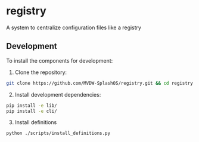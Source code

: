 # registry
A system to centralize configuration files like a registry

## Development

To install the components for development:

1. Clone the repository:
```bash
git clone https://github.com/MVDW-SplashOS/registry.git && cd registry
```

2. Install development dependencies:
```bash
pip install -e lib/
pip install -e cli/
```
3. Install definitions
```bash
python ./scripts/install_definitions.py
```
